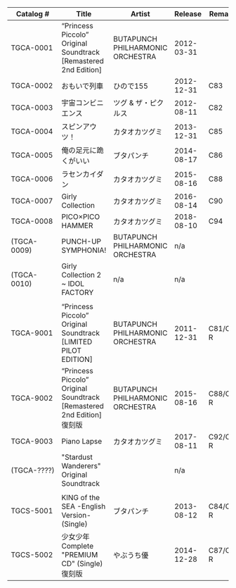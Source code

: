 | Catalog #   | Title                                                               | Artist                           | Release    | Remarks  | Link                                                            | 
|-------------|---------------------------------------------------------------------|----------------------------------|------------|----------|-----------------------------------------------------------------| 
| TGCA-0001   | “Princess Piccolo” Original Soundtrack [Remastered 2nd Edition]     | BUTAPUNCH PHILHARMONIC ORCHESTRA | 2012-03-31 |          | [Blog](http://blog.tsugumikataoka.com/?eid=215)                 | 
| TGCA-0002   | おもいで列車                                                              | ひので155                           | 2012-12-31 | C83      | [Blog](http://blog.tsugumikataoka.com/?eid=266)                 | 
| TGCA-0003   | 宇宙コンビニエンス                                                           | ツグ & ザ・ピクルス                      | 2012-08-11 | C82      | [Blog](http://blog.tsugumikataoka.com/?eid=234)                 | 
| TGCA-0004   | スピンアウツ！                                                             | カタオカツグミ                          | 2013-12-31 | C85      | [Blog](http://blog.tsugumikataoka.com/?eid=296)                 | 
| TGCA-0005   | 俺の足元に跪くがいい                                                          | ブタパンチ                            | 2014-08-17 | C86      | [Blog](http://blog.tsugumikataoka.com/?eid=300)                 | 
| TGCA-0006   | ラセンカイダン                                                             | カタオカツグミ                          | 2015-08-16 | C88      | [Blog](http://blog.tsugumikataoka.com/?eid=309)                 | 
| TGCA-0007   | Girly Collection                                                    | カタオカツグミ                          | 2016-08-14 | C90      | [Blog](http://blog.tsugumikataoka.com/?eid=312)                 | 
| TGCA-0008   | PICO×PICO HAMMER                                                    | カタオカツグミ                          | 2018-08-10 | C94      | [Blog](http://blog.tsugumikataoka.com/?eid=315)                 | 
| (TGCA-0009) | PUNCH-UP SYMPHONIA!                                                 | BUTAPUNCH PHILHARMONIC ORCHESTRA | n/a        |          | [Tweet](https://twitter.com/tsugsan/status/1035867462175215617) | 
| (TGCA-0010) | Girly Collection 2 ~ IDOL FACTORY                                   | n/a                              | n/a        |          | [Tweet](https://twitter.com/punchtei/status/977606566110097408) | 
|             |                                                                     |                                  |            |          |                                                                 | 
| TGCA-9001   | “Princess Piccolo” Original Soundtrack [LIMITED PILOT EDITION]      | BUTAPUNCH PHILHARMONIC ORCHESTRA | 2011-12-31 | C81/CD-R | [Blog](http://blog.tsugumikataoka.com/?eid=171)                 | 
| TGCA-9002   | “Princess Piccolo” Original Soundtrack [Remastered 2nd Edition] 復刻版 | BUTAPUNCH PHILHARMONIC ORCHESTRA | 2015-08-16 | C88/CD-R | [Tweet](https://twitter.com/tsugsan/status/628570638664339457)  | 
| TGCA-9003   | Piano Lapse                                                         | カタオカツグミ                          | 2017-08-11 | C92/CD-R | [Tweet](https://twitter.com/tsugsan/status/894534897079009280)  | 
| (TGCA-????) | "Stardust Wanderers" Original Soundtrack                            |                                  | n/a        |          | [Tweet](https://twitter.com/punchtei/status/660463919937384448) | 
|             |                                                                     |                                  |            |          |                                                                 | 
| TGCS-5001   | KING of the SEA -English Version- (Single)                          | ブタパンチ                            | 2013-08-12 | C84/CD-R | [Blog](http://blog.tsugumikataoka.com/?eid=289)                 | 
| TGCS-5002   | 少女少年Complete "PREMIUM CD" (Single) 復刻版                              | やぶうち優                            | 2014-12-28 | C87/CD-R | [Blog](http://blog.tsugumikataoka.com/?eid=304)                 | 

